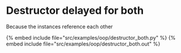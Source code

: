 # Destructor delayed for both

Because the instances reference each other

{% embed include file="src/examples/oop/destructor_both.py" %}
{% embed include file="src/examples/oop/destructor_both.out" %}


